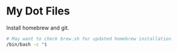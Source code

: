 # My Dot Files

Install homebrew and git.

```bash
# May want to check brew.sh for updated homebrew installation
/bin/bash -c "$